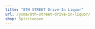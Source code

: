 ```yaml
---
title: "8TH STREET Drive-In Liquor"
url: /yuma/8th-street-drive-in-liquor/
shop: Spirituosen
---
```

